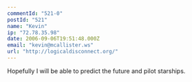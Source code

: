 ```yaml
---
commentId: "521-0"
postId: "521"
name: "Kevin"
ip: "72.78.35.98"
date: 2006-09-06T19:51:48.000Z
email: "kevin@mcallister.ws"
url: "http://logicaldisconnect.org/"
---
```

<p>Hopefully I will be able to predict the future and pilot starships.</p>